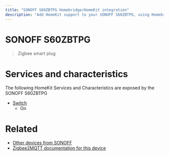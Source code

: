 ```yaml
---
title: "SONOFF S60ZBTPG Homebridge/HomeKit integration"
description: "Add HomeKit support to your SONOFF S60ZBTPG, using Homebridge, Zigbee2MQTT and homebridge-z2m."
---
```

<!---
This file has been GENERATED using src/docgen/docgen.ts
DO NOT EDIT THIS FILE MANUALLY!
-->
# SONOFF S60ZBTPG
> Zigbee smart plug


# Services and characteristics
The following HomeKit Services and Characteristics are exposed by
the SONOFF S60ZBTPG

* [Switch](../../switch.md)
  * On


# Related
* [Other devices from SONOFF](../index.md#sonoff)
* [Zigbee2MQTT documentation for this device](https://www.zigbee2mqtt.io/devices/S60ZBTPG.html)